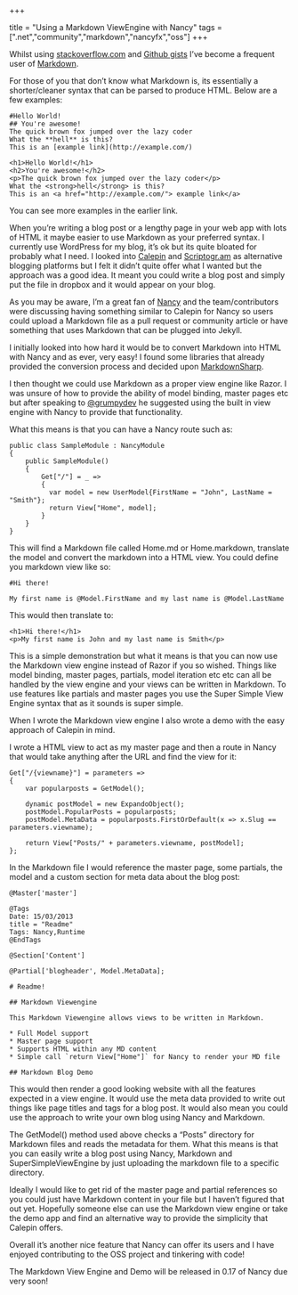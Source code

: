 +++

title = "Using a Markdown ViewEngine with Nancy"
tags = [".net","community","markdown","nancyfx","oss"]
+++

Whilst using [stackoverflow.com][1] and [Github gists][2] I’ve become a frequent user of [Markdown][3].

For those of you that don’t know what Markdown is, its essentially a shorter/cleaner syntax that can be parsed to produce HTML. Below are a few examples:

    #Hello World!
    ## You're awesome!
    The quick brown fox jumped over the lazy coder
    What the **hell** is this?
    This is an [example link](http://example.com/)

    <h1>Hello World!</h1>
    <h2>You're awesome!</h2>
    <p>The quick brown fox jumped over the lazy coder</p>
    What the <strong>hell</strong> is this?
    This is an <a href="http://example.com/"> example link</a>

You can see more examples in the earlier link.

When you’re writing a blog post or a lengthy page in your web app with lots of HTML it maybe easier to use Markdown as your preferred syntax. I currently use WordPress for my blog, it’s ok but its quite bloated for probably what I need. I looked into [Calepin][9] and [Scriptogr.am][10] as alternative blogging platforms but I felt it didn’t quite offer what I wanted but the approach was a good idea. It meant you could write a blog post and simply put the file in dropbox and it would appear on your blog.

<!--more-->

As you may be aware, I’m a great fan of [Nancy][11] and the team/contributors were discussing having something similar to Calepin for Nancy so users could upload a Markdown file as a pull request or community article or have something that uses Markdown that can be plugged into Jekyll.

I initially looked into how hard it would be to convert Markdown into HTML with Nancy and as ever, very easy! I found some libraries that already provided the conversion process and decided upon [MarkdownSharp][12].

I then thought we could use Markdown as a proper view engine like Razor. I was unsure of how to provide the ability of model binding, master pages etc but after speaking to [@grumpydev][13] he suggested using the built in view engine with Nancy to provide that functionality.

What this means is that you can have a Nancy route such as:

	public class SampleModule : NancyModule
	{
	    public SampleModule()
	    {
	        Get["/"] = _ =>
	        {
	          var model = new UserModel{FirstName = "John", LastName = "Smith"};
	          return View["Home", model];
	        }
	    }
	}

This will find a Markdown file called Home.md or Home.markdown, translate the model and convert the markdown into a HTML view. You could define you markdown view like so:

    #Hi there!

    My first name is @Model.FirstName and my last name is @Model.LastName

This would then translate to:

    <h1>Hi there!</h1>
    <p>My first name is John and my last name is Smith</p>


This is a simple demonstration but what it means is that you can now use the Markdown view engine instead of Razor if you so wished. Things like model binding, master pages, partials, model iteration etc etc can all be handled by the view engine and your views can be written in Markdown. To use features like partials and master pages you use the Super Simple View Engine syntax that as it sounds is super simple.

When I wrote the Markdown view engine I also wrote a demo with the easy approach of Calepin in mind.

I wrote a HTML view to act as my master page and then a route in Nancy that would take anything after the URL and find the view for it:

	Get["/{viewname}"] = parameters =>
	{
	    var popularposts = GetModel();
	
	    dynamic postModel = new ExpandoObject();
	    postModel.PopularPosts = popularposts;
	    postModel.MetaData = popularposts.FirstOrDefault(x => x.Slug == parameters.viewname);
	
	    return View["Posts/" + parameters.viewname, postModel];
	};

In the Markdown file I would reference the master page, some partials, the model and a custom section for meta data about the blog post:

	@Master['master']
	
	@Tags
	Date: 15/03/2013
	title = "Readme"
	Tags: Nancy,Runtime
	@EndTags
	
	@Section['Content']
	
	@Partial['blogheader', Model.MetaData];
	
	# Readme!
	
	## Markdown Viewengine
	
	This Markdown Viewengine allows views to be written in Markdown.
	
	* Full Model support
	* Master page support
	* Supports HTML within any MD content
	* Simple call `return View["Home"]` for Nancy to render your MD file
	
	## Markdown Blog Demo

This would then render a good looking website with all the features expected in a view engine. It would use the meta data provided to write out things like page titles and tags for a blog post. It would also mean you could use the approach to write your own blog using Nancy and Markdown.

The GetModel() method used above checks a “Posts” directory for Markdown files and reads the metadata for them. What this means is that you can easily write a blog post using Nancy, Markdown and SuperSimpleViewEngine by just uploading the markdown file to a specific directory.

Ideally I would like to get rid of the master page and partial references so you could just have Markdown content in your file but I haven’t figured that out yet. Hopefully someone else can use the Markdown view engine or take the demo app and find an alternative way to provide the simplicity that Calepin offers.

Overall it’s another nice feature that Nancy can offer its users and I have enjoyed contributing to the OSS project and tinkering with code!

The Markdown View Engine and Demo will be released in 0.17 of Nancy due very soon!

   [1]: http://stackoverflow.com
   [2]: https://gist.github.com/
   [3]: http://daringfireball.net/projects/markdown/
   [4]: http://december.com/html/4/element/h1.html
   [5]: http://december.com/html/4/element/h2.html
   [6]: http://december.com/html/4/element/p.html
   [7]: http://december.com/html/4/element/strong.html
   [8]: http://december.com/html/4/element/a.html
   [9]: http://calepin.co/
   [10]: http://scriptogr.am/
   [11]: http://nancyfx.org/
   [12]: http://nuget.org/packages/MarkdownSharp/
   [13]: http://twitter.com/grumpydev

  
